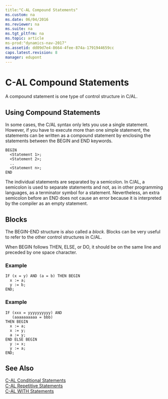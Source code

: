 ```yaml
---
title:"C-AL Compound Statements"
ms.custom: na
ms.date: 06/04/2016
ms.reviewer: na
ms.suite: na
ms.tgt_pltfrm: na
ms.topic: article
ms-prod:"dynamics-nav-2017"
ms.assetid: dd09d7e4-8664-4fee-874a-1791944659cc
caps.latest.revision: 8
manager: edupont
---
```

# C-AL Compound Statements
A compound statement is one type of control structure in C\/AL.  
  
## Using Compound Statements  
 In some cases, the C\/AL syntax only lets you use a single statement. However, if you have to execute more than one simple statement, the statements can be written as a compound statement by enclosing the statements between the BEGIN and END keywords.  
  
```  
BEGIN  
  <Statement 1>;  
  <Statement 2>;  
  ..  
  <Statement n>;  
END  
```  
  
 The individual statements are separated by a semicolon. In C\/AL, a semicolon is used to separate statements and not, as in other programming languages, as a terminator symbol for a statement. Nevertheless, an extra semicolon before an END does not cause an error because it is interpreted by the compiler as an empty statement.  
  
## Blocks  
 The BEGIN\-END structure is also called a *block*. Blocks can be very useful to refer to the other control structures in C\/AL.  
  
 When BEGIN follows THEN, ELSE, or DO, it should be on the same line and preceded by one space character.  
  
### Example  
  
```  
IF (x = y) AND (a = b) THEN BEGIN  
  x := a;  
  y := b;  
END;   
```  
  
### Example  
  
```  
IF (xxx = yyyyyyyyyy) AND   
   (aaaaaaaaaa = bbb)  
THEN BEGIN  
  x := a;  
  x := y;  
  a := y;  
END ELSE BEGIN  
  y := x;  
  y := a;  
END;  
```  
  
## See Also  
 [C\-AL Conditional Statements](C-AL-Conditional-Statements.md)   
 [C\-AL Repetitive Statements](C-AL-Repetitive-Statements.md)   
 [C\-AL WITH Statements](C-AL-WITH-Statements.md)